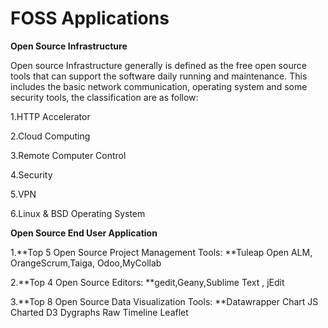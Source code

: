 # FOSS Applications

**Open Source Infrastructure**

Open source Infrastructure generally is defined as the free open source tools that can support the software daily running and maintenance. This includes the basic network communication, operating system and some security tools, the classification are as follow:

1.HTTP Accelerator

2.Cloud Computing

3.Remote Computer Control

4.Security

5.VPN

6.Linux & BSD Operating System





**Open Source End User Application**

1.**Top 5 Open Source Project Management Tools: **Tuleap Open ALM, OrangeScrum,Taiga, Odoo,MyCollab

2.**Top 4 Open Source Editors: **gedit,Geany,Sublime Text , jEdit

3.**Top 8 Open Source Data Visualization Tools: **Datawrapper Chart JS Charted D3 Dygraphs Raw Timeline Leaflet

